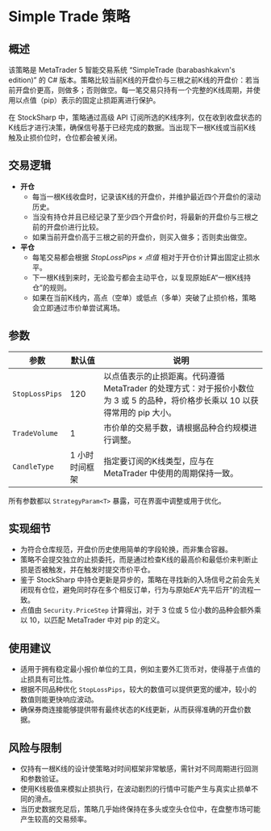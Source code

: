 # Simple Trade 策略

## 概述
该策略是 MetaTrader 5 智能交易系统 “SimpleTrade (barabashkakvn's edition)” 的 C# 版本。策略比较当前K线的开盘价与三根之前K线的开盘价：若当前开盘价更高，则做多；否则做空。每一笔交易只持有一个完整的K线周期，并使用以点值（pip）表示的固定止损距离进行保护。

在 StockSharp 中，策略通过高级 API 订阅所选的K线序列，仅在收到收盘状态的K线后才进行决策，确保信号基于已经完成的数据。当出现下一根K线或当前K线触及止损价位时，仓位都会被关闭。

## 交易逻辑
- **开仓**
  - 每当一根K线收盘时，记录该K线的开盘价，并维护最近四个开盘价的滚动历史。
  - 当没有持仓并且已经记录了至少四个开盘价时，将最新的开盘价与三根之前的开盘价进行比较。
  - 如果当前开盘价高于三根之前的开盘价，则买入做多；否则卖出做空。
- **平仓**
  - 每笔交易都会根据 *StopLossPips × 点值* 相对于开仓价计算出固定止损水平。
  - 下一根K线到来时，无论盈亏都会主动平仓，以复现原始EA“一根K线持仓”的规则。
  - 如果在当前K线内，高点（空单）或低点（多单）突破了止损价格，策略会立即通过市价单尝试离场。

## 参数
| 参数 | 默认值 | 说明 |
|------|--------|------|
| `StopLossPips` | 120 | 以点值表示的止损距离。代码遵循 MetaTrader 的处理方式：对于报价小数位为 3 或 5 的品种，将价格步长乘以 10 以获得常用的 pip 大小。 |
| `TradeVolume` | 1 | 市价单的交易手数，请根据品种合约规模进行调整。 |
| `CandleType` | 1 小时时间框架 | 指定要订阅的K线类型，应与在 MetaTrader 中使用的周期保持一致。 |

所有参数都以 `StrategyParam<T>` 暴露，可在界面中调整或用于优化。

## 实现细节
- 为符合仓库规范，开盘价历史使用简单的字段轮换，而非集合容器。
- 策略不会提交独立的止损委托，而是通过检查K线的最高价和最低价来判断止损是否被触发，并在触发时提交市价平仓。
- 鉴于 StockSharp 中持仓更新是异步的，策略在寻找新的入场信号之前会先关闭现有仓位，避免同时存在多个相反订单，行为与原始EA“先平后开”的流程一致。
- 点值由 `Security.PriceStep` 计算得出，对于 3 位或 5 位小数的品种会额外乘以 10，以匹配 MetaTrader 中对 pip 的定义。

## 使用建议
- 适用于拥有稳定最小报价单位的工具，例如主要外汇货币对，使得基于点值的止损具有可比性。
- 根据不同品种优化 `StopLossPips`，较大的数值可以提供更宽的缓冲，较小的数值则能更快响应波动。
- 确保券商连接能够提供带有最终状态的K线更新，从而获得准确的开盘价数据。

## 风险与限制
- 仅持有一根K线的设计使策略对时间框架非常敏感，需针对不同周期进行回测和参数验证。
- 使用K线极值来模拟止损执行，在波动剧烈的行情中可能产生与真实止损单不同的滑点。
- 当历史数据充足后，策略几乎始终保持在多头或空头仓位中，在盘整市场可能产生较高的交易频率。
